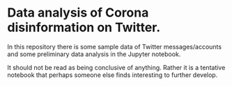 # Data analysis of Corona disinformation on Twitter.

In this repository there is some sample data of Twitter messages/accounts and some preliminary data analysis in the Jupyter notebook.

It should not be read as being conclusive of anything. Rather it is a tentative notebook that perhaps someone else finds interesting to further develop.



